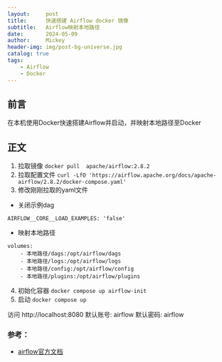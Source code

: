 ```yaml
---
layout:     post
title:      快速搭建 Airflow docker 镜像
subtitle:   Airflow映射本地路径
date:       2024-05-09
author:     Mickey
header-img: img/post-bg-universe.jpg
catalog: true
tags:
    - Airflow
    - Docker
---
```



## 前言

在本机使用Docker快速搭建Airflow并启动，并映射本地路径至Docker


## 正文
1. 拉取镜像
`docker pull  apache/airflow:2.8.2`
2. 拉取配置文件
`curl -LfO 'https://airflow.apache.org/docs/apache-airflow/2.8.2/docker-compose.yaml'`
3. 修改刚刚拉取的yaml文件
- 关闭示例dag
```
AIRFLOW__CORE__LOAD_EXAMPLES: 'false'
```
- 映射本地路径
```
volumes:
    - 本地路径/dags:/opt/airflow/dags
    - 本地路径/logs:/opt/airflow/logs
    - 本地路径/config:/opt/airflow/config
    - 本地路径/plugins:/opt/airflow/plugins
```
4. 初始化容器
`docker compose up airflow-init`
5. 启动
`docker compose up`

访问 http://localhost:8080
默认账号: airflow
默认密码: airflow


### 参考：

- [airflow官方文档](https://airflow.apache.org/docs/apache-airflow/stable/howto/docker-compose/index.html "官方文档")
